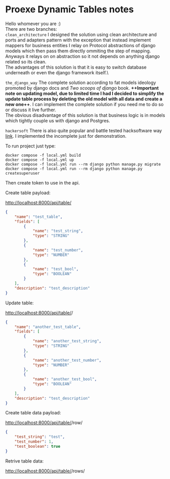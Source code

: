 # Proexe Dynamic Tables notes

Hello whomever you are :) \
There are two branches:\
`clean_architecture` I designed the solution using clean architecture and ports and adapters pattern with the exception that instead implement mappers for business entities I relay on Protocol abstractions of django models which then pass them directly ommiting the step of mapping. Anyways it relays on on abstraction so it not depends on anything django related so its clean.\
The advantages of this solution is that it is easy to switch database underneath or even the django framework itself.\

`the_django_way` The complete solution according to fat models ideology promoted by django docs and *Two scoops of django* book. **++Important note on updating model, due to limited time I had I decided to simplify the update table process by deleting the old model with all data and create a new one++**. I can implement the complete solution if you need me to do so or discuss it live further. \
The obvious disadvantage of this solution is that business logic is in models which tightly couple us with django and Postgres.

`hackersoft` There is also quite popular and battle tested hacksoftware way [link](https://github.com/HackSoftware/Django-Styleguide). I implemented the incomplete just for demonstration.


To run project just type:

```plain
docker compose -f local.yml build
docker compose -f local.yml up
docker compose -f local.yml run --rm django python manage.py migrate
docker compose -f local.yml run --rm django python manage.py createsuperuser
```

Then create token to use in the api.

Create table payload:

<http://localhost:8000/api/table/>

```json
{
    "name": "test_table",
    "fields": [
        {
            "name": "test_string",
            "type": "STRING"
        },
        {
            "name": "test_number",
            "type": "NUMBER"
        },
        {
            "name": "test_bool",
            "type": "BOOLEAN"
        }
    ],
    "description": "test_description"
}
```

Update table:

<http://localhost:8000/api/table/><uuid>/

```json
{
    "name": "another_test_table",
    "fields": [
        {
            "name": "another_test_string",
            "type": "STRING"
        },
        {
            "name": "another_test_number",
            "type": "NUMBER"
        },
        {
            "name": "another_test_bool",
            "type": "BOOLEAN"
        }
    ],
    "description": "test_description"
}
```

Create table data payload:

<http://localhost:8000/api/table/><uuid>/row/

```json
{
    "test_string": "test",
    "test_number": 1,
    "test_boolean": true
}
```

Retrive table data:

<http://localhost:8000/api/table/><uuid>/rows/


